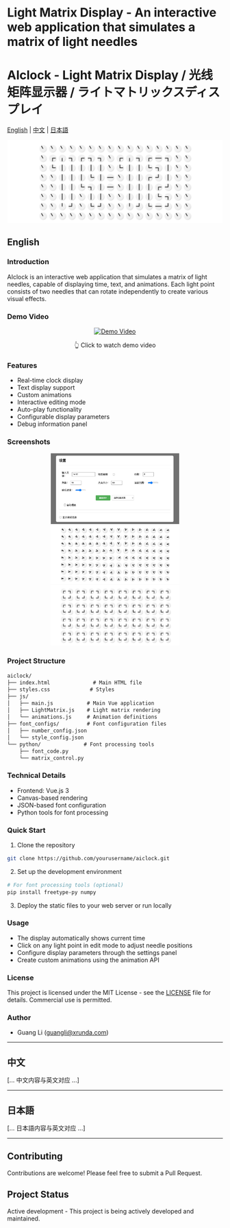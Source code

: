 # Light Matrix Display - An interactive web application that simulates a matrix of light needles

# AIclock - Light Matrix Display / 光线矩阵显示器 / ライトマトリックスディスプレイ

[English](#english) | [中文](#中文) | [日本語](#日本語)

![Demo](example/ky1.png)

## English

### Introduction
AIclock is an interactive web application that simulates a matrix of light needles, capable of displaying time, text, and animations. Each light point consists of two needles that can rotate independently to create various visual effects.

### Demo Video
<div align="center">
  <a href="example/shuai.mp4" target="_blank">
    <img src="example/video-thumbnail.png" width="600" alt="Demo Video"/>
  </a>
  <p>👆 Click to watch demo video</p>
</div>

### Features
- Real-time clock display
- Text display support
- Custom animations
- Interactive editing mode
- Auto-play functionality
- Configurable display parameters
- Debug information panel

### Screenshots
<div align="center">
<img src="example/ky2.png" width="300" alt="Clock Mode"/>
<img src="example/ky3.png" width="300" alt="Text Mode"/>
<img src="example/ky4.png" width="300" alt="Animation Mode"/>
</div>

### Project Structure
```
aiclock/
├── index.html              # Main HTML file
├── styles.css             # Styles
├── js/
│   ├── main.js           # Main Vue application
│   ├── LightMatrix.js    # Light matrix rendering
│   └── animations.js     # Animation definitions
├── font_configs/         # Font configuration files
│   ├── number_config.json
│   └── style_config.json
└── python/              # Font processing tools
    ├── font_code.py
    └── matrix_control.py
```

### Technical Details
- Frontend: Vue.js 3
- Canvas-based rendering
- JSON-based font configuration
- Python tools for font processing

### Quick Start
1. Clone the repository
```bash
git clone https://github.com/yourusername/aiclock.git
```

2. Set up the development environment
```bash
# For font processing tools (optional)
pip install freetype-py numpy
```

3. Deploy the static files to your web server or run locally

### Usage
- The display automatically shows current time
- Click on any light point in edit mode to adjust needle positions
- Configure display parameters through the settings panel
- Create custom animations using the animation API

### License
This project is licensed under the MIT License - see the [LICENSE](LICENSE) file for details.
Commercial use is permitted.

### Author
- Guang Li (guangli@xrunda.com)

---

## 中文

[... 中文内容与英文对应 ...]

---

## 日本語

[... 日本語内容与英文对应 ...]

---

## Contributing
Contributions are welcome! Please feel free to submit a Pull Request.

## Project Status
Active development - This project is being actively developed and maintained.

